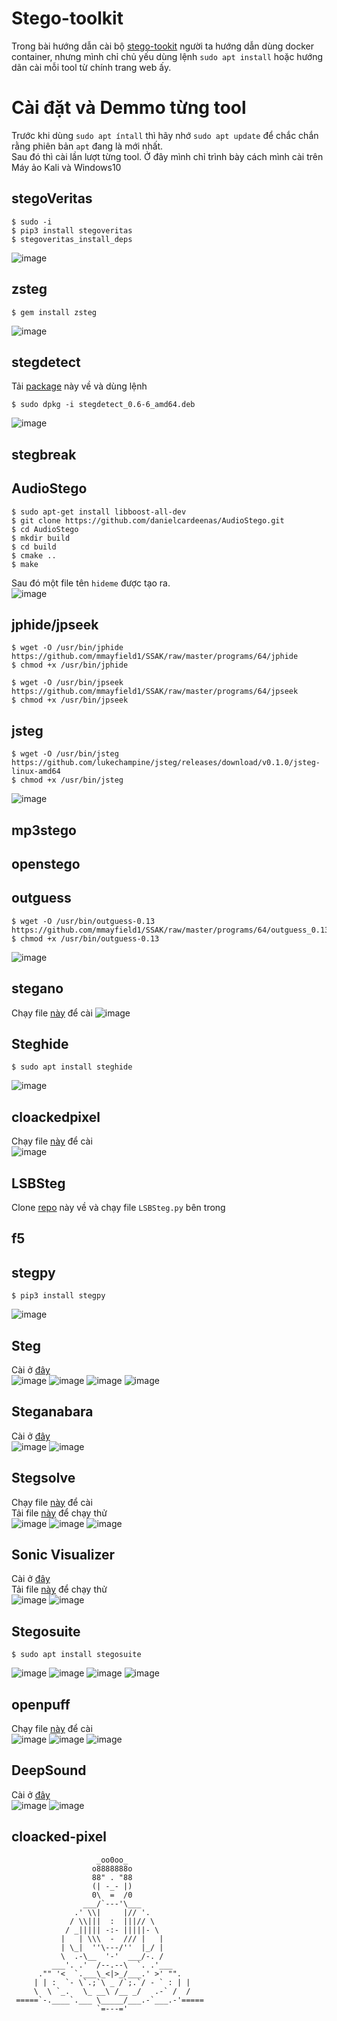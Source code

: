 # Stego-toolkit
Trong bài hướng dẫn cài bộ [stego-tookit](https://github.com/DominicBreuker/stego-toolkit) người ta hướng dẫn dùng docker container, nhưng mình chỉ chủ yếu dùng lệnh `sudo apt install` hoặc hướng dãn cài mỗi tool từ chính trang web ấy.
# Cài đặt và Demmo từng tool
Trước khi dùng `sudo apt íntall` thì hãy nhớ `sudo apt update` để chắc chắn rằng phiên bản `apt` đang là mới nhất.<br/>
Sau đó thì cài lần lượt từng tool.
Ở đây mình chỉ trình bày cách mình cài trên Máy ảo Kali và Windows10
## stegoVeritas
```
$ sudo -i
$ pip3 install stegoveritas
$ stegoveritas_install_deps
```
![image](https://user-images.githubusercontent.com/88471003/178874711-b37fa702-0768-42ca-aac6-8a680787b507.png)
## zsteg
```
$ gem install zsteg
```
![image](https://user-images.githubusercontent.com/88471003/178878011-342219c9-eaf9-4203-8063-2f0b8a90373b.png)
## stegdetect
Tải [package](http://old-releases.ubuntu.com/ubuntu/pool/universe/s/stegdetect/stegdetect_0.6-6_amd64.deb) này về và dùng lệnh
```
$ sudo dpkg -i stegdetect_0.6-6_amd64.deb
```
![image](https://user-images.githubusercontent.com/88471003/178884181-f1d38ae4-b8e9-4b98-a987-b4467c438ab1.png)
## stegbreak
## AudioStego
```
$ sudo apt-get install libboost-all-dev
$ git clone https://github.com/danielcardeenas/AudioStego.git
$ cd AudioStego
$ mkdir build
$ cd build
$ cmake ..
$ make 
```
Sau đó một file tên `hideme` được tạo ra.<br/>
![image](https://user-images.githubusercontent.com/88471003/178886870-2ca74a88-8107-47b4-bb3b-1b51c1e3c963.png)
## jphide/jpseek
```
$ wget -O /usr/bin/jphide https://github.com/mmayfield1/SSAK/raw/master/programs/64/jphide
$ chmod +x /usr/bin/jphide

$ wget -O /usr/bin/jpseek https://github.com/mmayfield1/SSAK/raw/master/programs/64/jpseek
$ chmod +x /usr/bin/jpseek
```
## jsteg
```
$ wget -O /usr/bin/jsteg https://github.com/lukechampine/jsteg/releases/download/v0.1.0/jsteg-linux-amd64
$ chmod +x /usr/bin/jsteg
```
![image](https://user-images.githubusercontent.com/88471003/178890980-90b2617e-f76d-49e5-a8cd-b89871fdd927.png)
## mp3stego
## openstego
## outguess
```
$ wget -O /usr/bin/outguess-0.13 https://github.com/mmayfield1/SSAK/raw/master/programs/64/outguess_0.13
$ chmod +x /usr/bin/outguess-0.13
```
![image](https://user-images.githubusercontent.com/88471003/178929739-8d5833fd-2c37-4442-a764-5fd7bc357f2b.png)
## stegano
Chạy file [này](https://github.com/DominicBreuker/stego-toolkit/blob/master/install/stegano.sh) để cài
![image](https://user-images.githubusercontent.com/88471003/178932861-8bf78727-31a1-4c3a-990d-f76c174db19d.png)
## Steghide
```
$ sudo apt install steghide
```
![image](https://user-images.githubusercontent.com/88471003/178936491-ef0365b2-ee99-48f0-b984-29741bf4d8dd.png)
## cloackedpixel
Chạy file [này](https://github.com/DominicBreuker/stego-toolkit/blob/master/install/cloaked_pixel.sh) để cài<br/>
![image](https://user-images.githubusercontent.com/88471003/178941946-ee67a2f3-4184-40ab-b743-e08c190e7f0e.png)
## LSBSteg
Clone [repo](https://github.com/RobinDavid/LSB-Steganography) này về và chạy file `LSBSteg.py` bên trong<br/>
## f5
## stegpy 
```
$ pip3 install stegpy
```
![image](https://user-images.githubusercontent.com/88471003/178953121-ef0fc982-08c6-4cc8-9a1d-145d162b593d.png)
## Steg
Cài ở [đây](https://www.fabionet.org/)<br/>
![image](https://user-images.githubusercontent.com/88471003/178963027-5a9bd38b-fd2d-490f-a50e-6fea9fb1de56.png)
![image](https://user-images.githubusercontent.com/88471003/178963140-41516ae0-1b84-46ae-9f8b-a0210a78efbc.png)
![image](https://user-images.githubusercontent.com/88471003/178963307-9be5f9f2-8c33-4ba8-ae32-ee5d70c7a4d6.png)
![image](https://user-images.githubusercontent.com/88471003/178963438-de28c3a6-8b94-403d-838b-ffc2c48a6801.png)
## Steganabara
Cài ở [đây](https://github.com/zardus/ctf-tools/blob/master/steganabara/install)<br/>
![image](https://user-images.githubusercontent.com/88471003/178965107-677a2c22-fb54-49bd-8d59-bf1451704621.png)
![image](https://user-images.githubusercontent.com/88471003/178964954-c9d38d55-f145-4ce1-960a-64143ae9fc49.png)
## Stegsolve
Chạy file [này](https://github.com/zardus/ctf-tools/blob/master/stegsolve/install) để cài<br/>
Tải file [này](https://drive.google.com/file/d/1T1tIOw6Z79J2125BYZe4esL8o5fdGpS-/view) để chạy thử<br/>
![image](https://user-images.githubusercontent.com/88471003/178965777-566400ac-8039-48ec-81c3-5b51e6292060.png)
![image](https://user-images.githubusercontent.com/88471003/178966442-100c83f4-2ba1-41a4-ba3b-54870cd9f418.png)
![image](https://user-images.githubusercontent.com/88471003/178966645-1a1e4d8c-9578-4ba8-b5d7-070c083babe1.png)
## Sonic Visualizer
Cài ở [đây](https://www.sonicvisualiser.org/)<br/>
Tải file [này](https://drive.google.com/file/d/1m5EvwE17OrJ6N8LZTcdefnFS0sWaG7a6/view) để chạy thử<br/>
![image](https://user-images.githubusercontent.com/88471003/178968119-1ee6dc97-27b2-4f79-b723-569ca20b48b1.png)
![image](https://user-images.githubusercontent.com/88471003/178968185-8bb17111-1bba-4a0a-aa94-3981ece040af.png)
## Stegosuite
```
$ sudo apt install stegosuite
```
![image](https://user-images.githubusercontent.com/88471003/178968558-cf4b5851-9bac-42b7-9ea0-015006270489.png)
![image](https://user-images.githubusercontent.com/88471003/178969723-6d26230e-9274-4d39-b62d-a5379f4a2026.png)
![image](https://user-images.githubusercontent.com/88471003/178969355-5619d78f-4eaf-4358-95df-efc3526aacc6.png)
![image](https://user-images.githubusercontent.com/88471003/178969584-7fdd8b6c-db4c-4790-9f26-d8a1cf5b4aeb.png)
## openpuff
Chạy file [này](https://github.com/DominicBreuker/stego-toolkit/blob/master/install/openpuff.sh) để cài<br/>
![image](https://user-images.githubusercontent.com/88471003/178969991-0c636058-3f4f-4821-8ac7-fbcc3e898a22.png)
![image](https://user-images.githubusercontent.com/88471003/178971443-648d4c48-d252-43ec-bfa6-433fc99cb7bb.png)
![image](https://user-images.githubusercontent.com/88471003/178972095-b3da4524-e2ac-4ad8-9649-7ddf6ee780b0.png)
## DeepSound
Cài ở [đây](http://jpinsoft.net/deepsound)<br/>
![image](https://user-images.githubusercontent.com/88471003/178973124-a89f608c-19dd-4a7d-8212-70a470072927.png)
![image](https://user-images.githubusercontent.com/88471003/178973362-e7a1e6cb-b074-45f6-927e-72dd0a07e04d.png)
## cloacked-pixel

                       _oo0oo_
                      o8888888o
                      88" . "88
                      (| -_- |)
                      0\  =  /0
                    ___/`---'\___
                  .' \\|     |// '.
                 / \\|||  :  |||// \
                / _||||| -:- |||||- \
               |   | \\\  -  /// |   |
               | \_|  ''\---/''  |_/ |
               \  .-\__  '-'  ___/-. /
             ___'. .'  /--.--\  `. .'___
          ."" '<  `.___\_<|>_/___.' >' "".
         | | :  `- \`.;`\ _ /`;.`/ - ` : | |
         \  \ `_.   \_ __\ /__ _/   .-` /  /
     =====`-.____`.___ \_____/___.-`___.-'=====
                       `=---='
